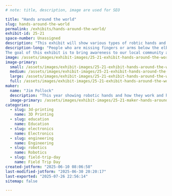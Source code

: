 ```yaml
---
# note: title, description, image are used for SEO

title: "Hands around the world"
slug: hands-around-the-world
permalink: /exhibits/hands-around-the-world/
exhibit-id: 25-21
space-number: Unassigned
description: "This exhibit will show various types of robtic hands and how to make them."
description-long: "People who are missing fingers or arms below the elbow can benefit from 3D printed devices. They are especially helpful for children who do not normally have the option of traditional prosthetic device either due to cost, time, or due to the uniqueness of their limb difference. 
The goal of this exhibit is to bring awareness to our local community and demonstrate various hands you can build and other hand projects including a AI hand"
image: /assets/images/exhibit-images/25-21-exhibit-hands-around-the-world-screenshot-2025-06-30-120824-large.png
image-primary: 
  small: /assets/images/exhibit-images/25-21-exhibit-hands-around-the-world-screenshot-2025-06-30-120824-small.png
  medium: /assets/images/exhibit-images/25-21-exhibit-hands-around-the-world-screenshot-2025-06-30-120824-medium.png
  large: /assets/images/exhibit-images/25-21-exhibit-hands-around-the-world-screenshot-2025-06-30-120824-large.png
  full: /assets/images/exhibit-images/25-21-exhibit-hands-around-the-world-screenshot-2025-06-30-120824-full.png
maker: 
  name: "Jim Pollock"
  description: "This year showing robotic hands and how they work and how to get involved in making them for the under servered population. Of course there will be a robotic gumball machine involved somewere :)"
  image-primary: /assets/images/exhibit-images/25-21-maker-hands-around-the-world-under-construction-medium.png
categories: 
  - slug: 3d-printing
    name: 3D Printing
  - slug: education
    name: Education
  - slug: electronics
    name: Electronics
  - slug: engineering
    name: Engineering
  - slug: robotics
    name: Robotics
  - slug: field-trip-day
    name: Field Trip Day
created-jotform: "2025-06-10 08:06:58"
last-modified-jotform: "2025-06-30 20:20:17"
last-exported: "2025-07-26 22:56:14"
sitemap: false

---
```

